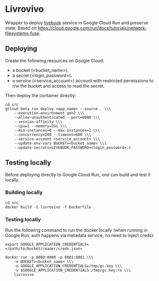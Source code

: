 # Livrovivo
Wrapper to deploy [livebook](https://github.com/livebook-dev/livebook) service in Google Cloud Run and preserve state.
Based on https://cloud.google.com/run/docs/tutorials/network-filesystems-fuse.

## Deploying
Create the following resources on Google Cloud:
- a bucket (<bucket_name>).
- a secret (<login_password>).
- a service (<service_account>) account with restricted permissions to r/w the bucket and access to read the secret.

Then deploy the container directly:
```console
cd src 
gcloud beta run deploy <app_name> --source . \\\
    --execution-environment gen2 \\\
    --allow-unauthenticated --port=8080 \\\
    --session-affinity \\\
    --cpu=1 --memory=1Gi \\\
    --min-instances=0 --max-instances=1 \\\
    --concurrency=200 --timeout=600 \\\
    --service-account <service_account> \\\
    --update-env-vars BUCKET=<bucket_name> \\\
    --update-secrets=LIVEBOOK_PASSWORD=<login_password>:1
```

## Testing locally
Before deploying directly to Google Cloud Run, one can build and test it locally.

### Building locally

```console
cd src 
docker build -t livrovivo -f Dockerfile . 
```
### Testing locally
Run the following command to run the docker locally (when running in Google Run, auth happens via metadata service, no need to inject creds):

```console
export GOOGLE_APPLICATION_CREDENTIALS=</path/to/bucket/reader/creds.json>
```
```console
docker run -p 8080:8080 -p 8081:8081 \\\
    -e BUCKET=<bucket_name> \\\
    -e GOOGLE_APPLICATION_CREDENTIALS=/tmp/gc.key \\\
    -v $GOOGLE_APPLICATION_CREDENTIALS:/tmp/gc.key:ro \\\
    livrovivo
```